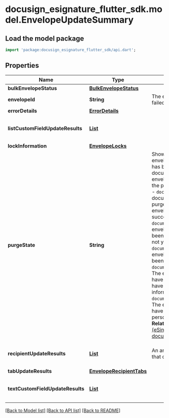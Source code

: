 # docusign_esignature_flutter_sdk.model.EnvelopeUpdateSummary

## Load the model package
```dart
import 'package:docusign_esignature_flutter_sdk/api.dart';
```

## Properties
Name | Type | Description | Notes
------------ | ------------- | ------------- | -------------
**bulkEnvelopeStatus** | [**BulkEnvelopeStatus**](BulkEnvelopeStatus.md) |  | [optional] 
**envelopeId** | **String** | The envelope ID of the envelope status that failed to post. | [optional] 
**errorDetails** | [**ErrorDetails**](ErrorDetails.md) |  | [optional] 
**listCustomFieldUpdateResults** | [**List<ListCustomField>**](ListCustomField.md) |  | [optional] [default to const []]
**lockInformation** | [**EnvelopeLocks**](EnvelopeLocks.md) |  | [optional] 
**purgeState** | **String** | Shows the current purge state for the envelope. Valid values:  - `unpurged`: There has been no successful request to purge documents. - `documents_queued`: The envelope documents have been added to the purge queue, but have not been purged. - `documents_dequeued`: The envelope documents have been taken out of the purge queue. - `documents_purged`: The envelope documents have been successfully purged. - `documents_and_metadata_queued`: The envelope documents and metadata have been added to the purge queue, but have not yet been purged. - `documents_and_metadata_purged`: The envelope documents and metadata have been successfully purged. - `documents_and_metadata_and_redact_queued`: The envelope documents and metadata have been added to the purge queue, but have not yet been purged, nor has personal information been redacted. - `documents_and_metadata_and_redact_purged`: The envelope documents and metadata have been successfully purged, and personal information has been redacted.  **Related topics**  - [Purging documents (eSingature Concepts)](/docs/esign-rest-api/esign101/concepts/documents/purging/) - [Purging documents in an envelope (blog post)](https://www.docusign.com/blog/developers/purging-documents-envelope)   | [optional] 
**recipientUpdateResults** | [**List<RecipientUpdateResponse>**](RecipientUpdateResponse.md) | An array of `recipientUpdateResults` objects that contain details about the recipients. | [optional] [default to const []]
**tabUpdateResults** | [**EnvelopeRecipientTabs**](EnvelopeRecipientTabs.md) |  | [optional] 
**textCustomFieldUpdateResults** | [**List<TextCustomField>**](TextCustomField.md) |  | [optional] [default to const []]

[[Back to Model list]](../README.md#documentation-for-models) [[Back to API list]](../README.md#documentation-for-api-endpoints) [[Back to README]](../README.md)


